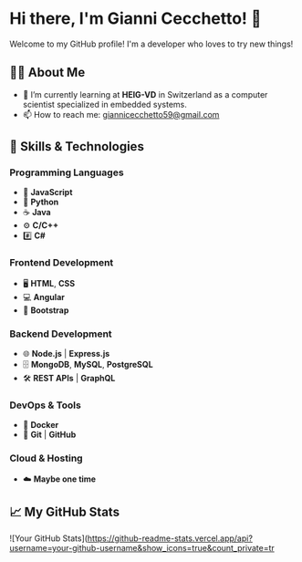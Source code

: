 # Hi there, I'm Gianni Cecchetto! 👋

Welcome to my GitHub profile! I'm a developer who loves to try new things!

## 👨‍💻 About Me

- 🌱 I’m currently learning at **HEIG-VD** in Switzerland as a computer scientist specialized in embedded systems.
- 📫 How to reach me: [giannicecchetto59@gmail.com](giannicecchetto59@gmail.com)

## 🚀 Skills & Technologies

### Programming Languages
- 📝 **JavaScript**
- 🐍 **Python**
- ☕ **Java**
- ⚙️ **C/C++**
- #️⃣ **C#**

### Frontend Development
- 🖥️ **HTML**, **CSS**
- 💻 **Angular**
- 📱 **Bootstrap**

### Backend Development
- 🌐 **Node.js** | **Express.js**
- 🗄️ **MongoDB**, **MySQL**, **PostgreSQL**
- 🛠️ **REST APIs** | **GraphQL**

### DevOps & Tools
- 🚀 **Docker**
- 🔧 **Git** | **GitHub**

### Cloud & Hosting
- ☁️ **Maybe one time**

## 📈 My GitHub Stats

![Your GitHub Stats](https://github-readme-stats.vercel.app/api?username=your-github-username&show_icons=true&count_private=tr
